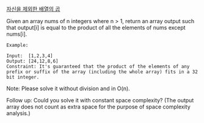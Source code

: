 [자신을 제외한 배열의 곱](https://leetcode.com/problems/product-of-array-except-self/)


Given an array nums of n integers where n > 1,  return an array output such that output[i] is equal to the product of all the elements of nums except nums[i].

```
Example:

Input:  [1,2,3,4]
Output: [24,12,8,6]
Constraint: It's guaranteed that the product of the elements of any prefix or suffix of the array (including the whole array) fits in a 32 bit integer.
```
Note: Please solve it without division and in O(n).

Follow up:
Could you solve it with constant space complexity? (The output array does not count as extra space for the purpose of space complexity analysis.)

